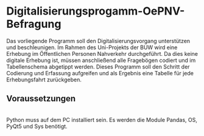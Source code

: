 # Digitalisierungsprogamm-OePNV-Befragung
 
Das vorliegende Programm soll den Digitalisierungsvorgang unterstützen und beschleunigen.
Im Rahmen des Uni-Projekts der BUW wird eine Erhebung im Öffentlichen Personen Nahverkehr durchgeführt. Da dies keine digitale Erhebung ist, müssen anschließend alle Fragebögen codiert und im Tabellenschema abgetippt werden.
Dieses Programm soll den Schritt der Codierung und Erfassung aufgreifen und als Ergebnis eine Tabelle für jede Erhebungsfahrt zurückgeben.

<h2>Voraussetzungen</h2><br>
Python muss auf dem PC installiert sein. Es werden die Module Pandas, OS, PyQt5 und Sys benötigt.
